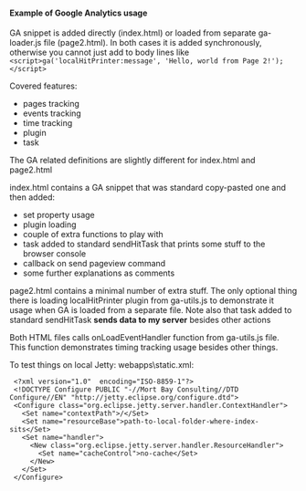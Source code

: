####  Example of Google Analytics usage

GA snippet is added directly (index.html) or loaded from separate ga-loader.js file (page2.html). In both cases it is added synchronously, otherwise you cannot just add to body lines like `<script>ga('localHitPrinter:message', 'Hello, world from Page 2!');</script>`

Covered features:
- pages tracking
- events tracking
- time tracking
- plugin
- task

The GA related definitions are slightly different for index.html and page2.html

index.html contains a GA snippet that was standard copy-pasted one and then added:
- set property usage
- plugin loading
- couple of extra functions to play with
- task added to standard sendHitTask that prints some stuff to the browser console
- callback on send pageview command
- some further explanations as comments

page2.html contains a minimal number of extra stuff. The only optional thing there is loading localHitPrinter plugin from ga-utils.js to demonstrate it usage when GA is loaded from a separate file. Note also that task added to standard sendHitTask **sends data to my server** besides other actions

Both HTML files calls onLoadEventHandler function from ga-utils.js file. This function demonstrates timing tracking usage besides other things.  


To test things on local Jetty: webapps\static.xml:
```
 <?xml version="1.0"  encoding="ISO-8859-1"?>
 <!DOCTYPE Configure PUBLIC "-//Mort Bay Consulting//DTD Configure//EN" "http://jetty.eclipse.org/configure.dtd">
 <Configure class="org.eclipse.jetty.server.handler.ContextHandler">
   <Set name="contextPath">/</Set>
   <Set name="resourceBase">path-to-local-folder-where-index-sits</Set>
   <Set name="handler">
     <New class="org.eclipse.jetty.server.handler.ResourceHandler">
       <Set name="cacheControl">no-cache</Set>
     </New>
   </Set>
 </Configure>
```